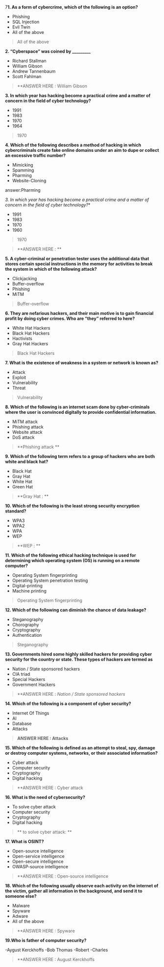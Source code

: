 7**1. As a form of cybercrime, which of the following is an option?**

- Phishing 
- SQL Injection
- Evil Twin 
- All of the above

> All of the above

**2. “Cyberspace” was coined by _________**

- Richard Stallman
- William Gibson
- Andrew Tannenbaum
- Scott Fahlman

> **ANSWER HERE : William Gibson 

**3.  In which year has hacking become a practical crime and a matter of concern in the field of cyber technology?**

- 1991
- 1983
- 1970
- 1964

> 1970

**4. Which of the following describes a method of hacking in which cybercriminals create fake online domains under an aim to dupe or collect an excessive traffic number?**

- Mimicking 
- Spamming 
- Pharming
- Website-Cloning

answer:Pharming 

*3.  In which year has hacking become a practical crime and a matter of concern in the field of cyber technology?**

- 1991
- 1983
- 1970
- 1960

> 1970

> **ANSWER HERE : ** 

**5. A cyber-criminal or penetration tester uses the additional data that stores certain special instructions in the memory for activities to break the system in which of the following attack?**

- Clickjacking
- Buffer-overflow
- Phishing
- MiTM

> Buffer-overflow 

**6. They are nefarious hackers, and their main motive is to gain financial profit by doing cyber crimes. Who are “they” referred to here?**

- White Hat Hackers
- Black Hat Hackers
- Hactivists
- Gray Hat Hackers

> Black Hat Hackers 

**7. What is the existence of weakness in a system or network is known as?**

- Attack
- Exploit
- Vulnerability
- Threat

> Vulnerability

**8. Which of the following is an internet scam done by cyber-criminals where the user is convinced digitally to provide confidential information.**

- MiTM attack
- Phishing attack
- Website attack
- DoS attack

> **Phishing attack ** 

**9. Which of the following term refers to a group of hackers who are both white and black hat?**

- Black Hat 
- Gray Hat
- White Hat
- Green Hat

> **Gray Hat : **  

**10. Which of the following is the least strong security encryption standard?** 

- WPA3
- WPA2
- WPA
- WEP

> **WEP : **  

**11. Which of the following ethical hacking technique is used for determining which operating system (OS) is running on a remote computer?**

- Operating System fingerprinting
- Operating System penetration testing
- Digital-printing
- Machine printing

> Operating System fingerprinting

**12. Which of the following can diminish the chance of data leakage?**

- Steganography
- Chorography
- Cryptography
- Authentication

> Steganography 

**13. Governments hired some highly skilled hackers for providing cyber security for the country or state. These types of hackers are termed as**

- Nation / State sponsored hackers
- CIA triad
- Special Hackers
- Government Hackers

> **ANSWER HERE : *Nation / State sponsored hackers*  

**14. Which of the following is a component of cyber security?**

- Internet Of Things
- AI
- Database
- Attacks

> **ANSWER HERE : Attacks**  

**15. Which of the following is defined as an attempt to steal, spy, damage or destroy computer systems, networks, or their associated information?**

- Cyber attack
- Computer security
- Cryptography
- Digital hacking

> **ANSWER HERE : Cyber attack


**16. What is the need of cybersecurity?**

- To solve cyber attack
- Computer security
- Cryptography
- Digital hacking

> ** to solve cyber attack: **  

**17. What is OSINT?**

- Open-source intelligence
- Open-service intelligence
- Open-secure intelligence
- OWASP-source intelligence

> **ANSWER HERE : Open-source intelligence 



**18. Which of the following usually observe each activity on the internet of the victim, gather all information in the background, and send it to someone else?**

- Malware
- Spyware
- Adware
- All of the above

> **ANSWER HERE : Spyware 


**19.Who is father of computer security?**

-Aygust Kerckhoffs
-Bob Thomas
-Robert 
-Charles

>**ANSWER HERE : August Kerckhoffs
